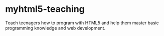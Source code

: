 # myhtml5-teaching
Teach teenagers how to program with HTML5 and help them master basic programming knowledge and web development.
